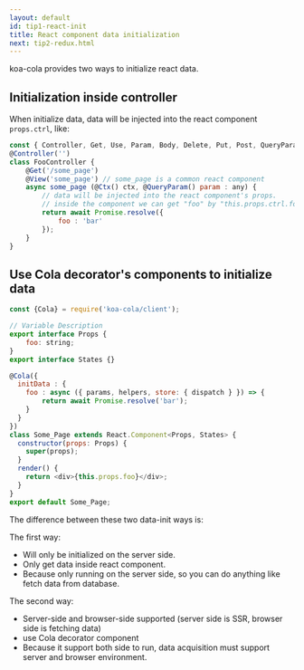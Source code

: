 ```yaml
---
layout: default
id: tip1-react-init
title: React component data initialization
next: tip2-redux.html
---
```


koa-cola provides two ways to initialize react data.

## Initialization inside controller

<!-- 初始化数据，数据将会注入到react组件的props.ctrl，如：this.props.ctrl.foo -->
When initialize data, data will be injected into the react component `props.ctrl`, like:

```javascript
const { Controller, Get, Use, Param, Body, Delete, Put, Post, QueryParam, View, Ctx, Response } = require('koa-cola/client');
@Controller('') 
class FooController {
    @Get('/some_page')  
    @View('some_page') // some_page is a common react component
    async some_page (@Ctx() ctx, @QueryParam() param : any) { 
        // data will be injected into the react component's props. 
        // inside the component we can get "foo" by "this.props.ctrl.foo"
        return await Promise.resolve({
            foo : 'bar'
        });
    }
}
```

## Use Cola decorator's components to initialize data
```javascript
const {Cola} = require('koa-cola/client');

// Variable Description
export interface Props {
    foo: string;   
}
export interface States {}

@Cola({
  initData : {
    foo : async ({ params, helpers, store: { dispatch } }) => {
        return await Promise.resolve('bar');
    }
  }
})
class Some_Page extends React.Component<Props, States> {
  constructor(props: Props) {
    super(props);
  }
  render() {
    return <div>{this.props.foo}</div>;
  }
}
export default Some_Page;
```

The difference between these two data-init ways is:

The first way:
* Will only be initialized on the server side.
* Only get data inside react component.
* Because only running on the server side, so you can do anything like fetch data from database.

The second way:
* Server-side and browser-side supported (server side is SSR, browser side is fetching data)
* use Cola decorator component
* Because it support both side to run, data acquisition must support server and browser environment.
